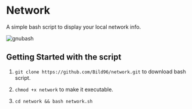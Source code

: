 # Network
 A simple bash script to display your local network info.
 
![gnubash](https://user-images.githubusercontent.com/52472445/199331713-65709fb3-3fbe-41a6-aada-56de1433e2bd.svg)

## Getting Started with the script

1) `git clone https://github.com/Bild96/network.git` to download bash script.

2) `chmod +x network` to make it executable.

3) `cd network && bash network.sh`


